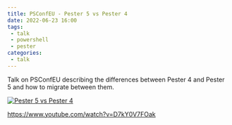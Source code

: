 ```yaml
---
title: PSConfEU - Pester 5 vs Pester 4
date: 2022-06-23 16:00
tags: 
 - talk
 - powershell
 - pester
categories:
 - talk
---
```


Talk on PSConfEU describing the differences between Pester 4 and Pester 5 and how to migrate between them.

<!-- more -->

[![Pester 5 vs Pester 4](http://img.youtube.com/vi/D7kY0V7FOak/0.jpg)](https://www.youtube.com/watch?v=D7kY0V7FOak "Pester 5 vs Pester 4")

<https://www.youtube.com/watch?v=D7kY0V7FOak>